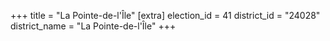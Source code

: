 +++
title = "La Pointe-de-l'Île"
[extra]
election_id = 41
district_id = "24028"
district_name = "La Pointe-de-l'Île"
+++
